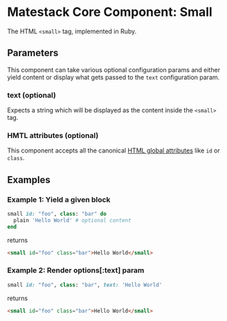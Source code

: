 # Matestack Core Component: Small

The HTML `<small>` tag, implemented in Ruby.

## Parameters
This component can take various optional configuration params and either yield content or display what gets passed to the `text` configuration param.

### text (optional)
Expects a string which will be displayed as the content inside the `<small>` tag.

### HMTL attributes (optional)
This component accepts all the canonical [HTML global attributes](https://www.w3schools.com/tags/ref_standardattributes.asp) like `id` or `class`.

## Examples

### Example 1: Yield a given block

```ruby
small id: "foo", class: "bar" do
  plain 'Hello World' # optional content
end
```

returns

```html
<small id="foo" class="bar">Hello World</small>
```

### Example 2: Render options[:text] param

```ruby
small id: "foo", class: "bar", text: 'Hello World'
```

returns

```html
<small id="foo" class="bar">Hello World</small>
```
